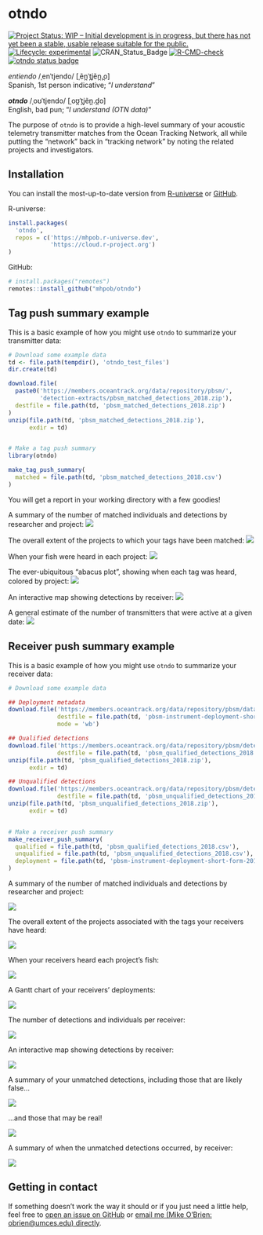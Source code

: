 
<!-- README.md is generated from README.Rmd. Please edit that file -->

# otndo

<!-- badges: start -->

[![Project Status: WIP – Initial development is in progress, but there
has not yet been a stable, usable release suitable for the
public.](https://www.repostatus.org/badges/latest/wip.svg)](https://www.repostatus.org/#wip)
[![Lifecycle:
experimental](https://img.shields.io/badge/lifecycle-experimental-orange.svg)](https://www.tidyverse.org/lifecycle/#experimental)
![CRAN_Status_Badge](http://www.r-pkg.org/badges/version/otndo)
[![R-CMD-check](https://github.com/mhpob/otndo/actions/workflows/R-CMD-check.yaml/badge.svg)](https://github.com/mhpob/otndo/actions/workflows/R-CMD-check.yaml)
[![otndo status
badge](https://mhpob.r-universe.dev/badges/otndo)](https://mhpob.r-universe.dev/otndo)
<!-- badges: end -->

*entiendo* /ˌenˈtjendo/ \[ˌẽn̪ˈt̪jẽn̪.̪o\]   
Spanish, 1st person indicative; “*I understand*”

***otndo*** /ˌoʊˈtjendo/ \[ˌoʊ̪ˈt̪jẽn̪.d̪o\]  
English, bad pun; “*I understand (OTN data)*”

The purpose of `otndo` is to provide a high-level summary of your
acoustic telemetry transmitter matches from the Ocean Tracking Network,
all while putting the “network” back in “tracking network” by noting the
related projects and investigators.

## Installation

You can install the most-up-to-date version from
[R-universe](https://mhpob.r-universe.dev/otndo) or
[GitHub](https://github.com/mhpob/otndo).

R-universe:

``` r
install.packages(
  'otndo',
  repos = c('https://mhpob.r-universe.dev',
            'https://cloud.r-project.org')
)
```

GitHub:

``` r
# install.packages("remotes")
remotes::install_github("mhpob/otndo")
```

## Tag push summary example

This is a basic example of how you might use `otndo` to summarize your
transmitter data:

``` r
# Download some example data
td <- file.path(tempdir(), 'otndo_test_files')
dir.create(td)

download.file(
  paste0('https://members.oceantrack.org/data/repository/pbsm/',
         'detection-extracts/pbsm_matched_detections_2018.zip'),
  destfile = file.path(td, 'pbsm_matched_detections_2018.zip')
)
unzip(file.path(td, 'pbsm_matched_detections_2018.zip'),
      exdir = td)


# Make a tag push summary
library(otndo)

make_tag_push_summary(
  matched = file.path(td, 'pbsm_matched_detections_2018.csv')
)
```

You will get a report in your working directory with a few goodies!

A summary of the number of matched individuals and detections by
researcher and project:
![](man/figures/readme-tag_t1_detection_table.png)

The overall extent of the projects to which your tags have been matched:
![](man/figures/README-tag_f1_geographic_extent.png)

When your fish were heard in each project:
![](man/figures/README-tag_f2_time.png)

The ever-ubiquitous “abacus plot”, showing when each tag was heard,
colored by project: ![](man/figures/README-tag_f3_abacus.png)

An interactive map showing detections by receiver:
![](man/figures/README-tag_f4_leaflet.png)

A general estimate of the number of transmitters that were active at a
given date: ![](man/figures/README-tag_f5_transmitter_loss.png)

## Receiver push summary example

This is a basic example of how you might use `otndo` to summarize your
receiver data:

``` r
# Download some example data

## Deployment metadata
download.file('https://members.oceantrack.org/data/repository/pbsm/data-and-metadata/2018/pbsm-instrument-deployment-short-form-2018.xls',
              destfile = file.path(td, 'pbsm-instrument-deployment-short-form-2018.xls'),
              mode = 'wb')

## Qualified detections
download.file('https://members.oceantrack.org/data/repository/pbsm/detection-extracts/pbsm_qualified_detections_2018.zip',
              destfile = file.path(td, 'pbsm_qualified_detections_2018.zip'))
unzip(file.path(td, 'pbsm_qualified_detections_2018.zip'),
      exdir = td)

## Unqualified detections
download.file('https://members.oceantrack.org/data/repository/pbsm/detection-extracts/pbsm_unqualified_detections_2018.zip',
              destfile = file.path(td, 'pbsm_unqualified_detections_2018.zip'))
unzip(file.path(td, 'pbsm_unqualified_detections_2018.zip'),
      exdir = td)


# Make a receiver push summary
make_receiver_push_summary(
  qualified = file.path(td, 'pbsm_qualified_detections_2018.csv'),
  unqualified = file.path(td, 'pbsm_unqualified_detections_2018.csv'),
  deployment = file.path(td, 'pbsm-instrument-deployment-short-form-2018.xls')
)
```

A summary of the number of matched individuals and detections by
researcher and project:

![](man/figures/README-rec_t1.png)

The overall extent of the projects associated with the tags your
receivers have heard:

![](man/figures/README-rec_f1.png)

When your receivers heard each project’s fish:

![](man/figures/README-rec_f2.png)

A Gantt chart of your receivers’ deployments:

![](man/figures/README-rec_f3.png)

The number of detections and individuals per receiver:

![](man/figures/README-rec_t2.png)

An interactive map showing detections by receiver:

![](man/figures/README-rec_f4.png)

A summary of your unmatched detections, including those that are likely
false…

![](man/figures/README-rec_t3.png)

…and those that may be real!

![](man/figures/README-rec_t4.png)

A summary of when the unmatched detections occurred, by receiver:

![](man/figures/README-rec_f6.png)

## Getting in contact

If something doesn’t work the way it should or if you just need a little
help, feel free to [open an issue on
GitHub](https://github.com/mhpob/otndo/issues) or [email me (Mike
O’Brien: obrien@umces.edu) directly](mailto:obrien@umces.edu).
